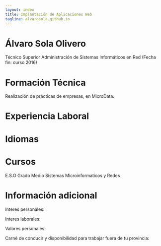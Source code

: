 ```yaml
---
layout: index
title: Implantación de Aplicaciones Web
tagline: alvarosola.github.io
---
```

# Álvaro Sola Olivero
Técnico Superior Administración de Sistemas Informáticos en Red (Fecha fin: curso 2016)
# Formación Técnica
Realización de prácticas de empresas, en MicroData.
# Experiencia Laboral
# Idiomas
# Cursos
E.S.O
Grado Medio Sistemas Microinformaticos y Redes
# Información adicional
Interes personales:

Interes laborales:

Valores personales:

Carné de conducir y disponibilidad para trabajar fuera de tu provincia:
